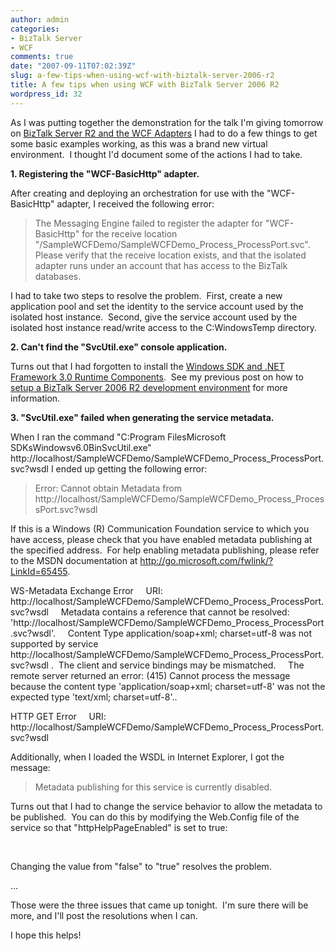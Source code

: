 ```yaml
---
author: admin
categories:
- BizTalk Server
- WCF
comments: true
date: "2007-09-11T07:02:39Z"
slug: a-few-tips-when-using-wcf-with-biztalk-server-2006-r2
title: A few tips when using WCF with BizTalk Server 2006 R2
wordpress_id: 32
---
```


As I was putting together the demonstration for the talk I'm giving tomorrow on [BizTalk Server R2 and the WCF Adapters](http://www.wadewegner.com/2007/09/10/PresentingToTheDenverBizTalkUserGroup.aspx) I had to do a few things to get some basic examples working, as this was a brand new virtual environment.  I thought I'd document some of the actions I had to take.

**1. Registering the "WCF-BasicHttp" adapter.**

After creating and deploying an orchestration for use with the "WCF-BasicHttp" adapter, I received the following error:


> The Messaging Engine failed to register the adapter for "WCF-BasicHttp" for the receive location "/SampleWCFDemo/SampleWCFDemo_Process_ProcessPort.svc". Please verify that the receive location exists, and that the isolated adapter runs under an account that has access to the BizTalk databases.


I had to take two steps to resolve the problem.  First, create a new application pool and set the identity to the service account used by the isolated host instance.  Second, give the service account used by the isolated host instance read/write access to the C:WindowsTemp directory.

**2. Can't find the "SvcUtil.exe" console application.**

Turns out that I had forgotten to install the [Windows SDK and .NET Framework 3.0 Runtime Components](http://www.wadewegner.com/ct.ashx?id=f1e3ac17-07e5-4225-b29e-ec4baf0edeff&url=http%3a%2f%2fwww.microsoft.com%2fdownloads%2fdetails.aspx%3fFamilyId%3dC2B1E300-F358-4523-B479-F53D234CDCCF%26displaylang%3den).  See my previous post on how to [setup a BizTalk Server 2006 R2 development environment](http://www.wadewegner.com/2007/09/10/SettingUpABizTalkServer2006R2Beta2DevelopmentEnvironment.aspx) for more information.

**3. "SvcUtil.exe" failed when generating the service metadata.**

When I ran the command "C:Program FilesMicrosoft SDKsWindowsv6.0BinSvcUtil.exe"
http://localhost/SampleWCFDemo/SampleWCFDemo_Process_ProcessPort.svc?wsdl I ended up getting the following error:


> Error: Cannot obtain Metadata from http://localhost/SampleWCFDemo/SampleWCFDemo_Process_ProcessPort.svc?wsdl

If this is a Windows (R) Communication Foundation service to which you have access, please check that you have enabled metadata publishing at the specified address.  For help enabling metadata publishing, please refer to the MSDN documentation at http://go.microsoft.com/fwlink/?LinkId=65455. 

WS-Metadata Exchange Error
    URI: http://localhost/SampleWCFDemo/SampleWCFDemo_Process_ProcessPort.svc?wsdl
    Metadata contains a reference that cannot be resolved: 'http://localhost/SampleWCFDemo/SampleWCFDemo_Process_ProcessPort.svc?wsdl'.
    Content Type application/soap+xml; charset=utf-8 was not supported by service http://localhost/SampleWCFDemo/SampleWCFDemo_Process_ProcessPort.svc?wsdl .  The client and service bindings may be mismatched.
    The remote server returned an error: (415) Cannot process the message because the content type 'application/soap+xml; charset=utf-8' was not the expected type 'text/xml; charset=utf-8'.. 

HTTP GET Error
    URI: http://localhost/SampleWCFDemo/SampleWCFDemo_Process_ProcessPort.svc?wsdl


Additionally, when I loaded the WSDL in Internet Explorer, I got the message:


> Metadata publishing for this service is currently disabled.


Turns out that I had to change the service behavior to allow the metadata to be published.  You can do this by modifying the Web.Config file of the service so that "httpHelpPageEnabled" is set to true:


> <behavior name="ServiceBehaviorConfiguration">
    <serviceMetadata httpGetEnabled="true" httpsGetEnabled="false" />
</behavior>


Changing the value from "false" to "true" resolves the problem.

...

Those were the three issues that came up tonight.  I'm sure there will be more, and I'll post the resolutions when I can.

I hope this helps!
